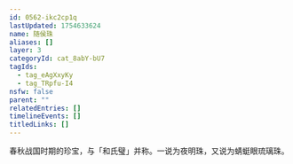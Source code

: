 ```yaml
---
id: 0562-ikc2cp1q
lastUpdated: 1754633624
name: 随侯珠
aliases: []
layer: 3
categoryId: cat_8abY-bU7
tagIds:
  - tag_eAgXxyKy
  - tag_TRpfu-I4
nsfw: false
parent: ""
relatedEntries: []
timelineEvents: []
titledLinks: []
---
```


春秋战国时期的珍宝，与「和氏璧」并称。一说为夜明珠，又说为蜻蜓眼琉璃珠。